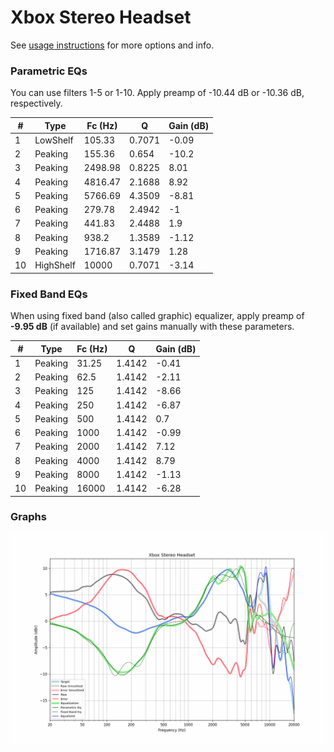 # Xbox Stereo Headset
See [usage instructions](https://github.com/jaakkopasanen/AutoEq#usage) for more options and info.

### Parametric EQs
You can use filters 1-5 or 1-10. Apply preamp of -10.44 dB or -10.36 dB, respectively.

|   # | Type      |   Fc (Hz) |      Q |   Gain (dB) |
|-----|-----------|-----------|--------|-------------|
|   1 | LowShelf  |    105.33 | 0.7071 |       -0.09 |
|   2 | Peaking   |    155.36 | 0.654  |      -10.2  |
|   3 | Peaking   |   2498.98 | 0.8225 |        8.01 |
|   4 | Peaking   |   4816.47 | 2.1688 |        8.92 |
|   5 | Peaking   |   5766.69 | 4.3509 |       -8.81 |
|   6 | Peaking   |    279.78 | 2.4942 |       -1    |
|   7 | Peaking   |    441.83 | 2.4488 |        1.9  |
|   8 | Peaking   |    938.2  | 1.3589 |       -1.12 |
|   9 | Peaking   |   1716.87 | 3.1479 |        1.28 |
|  10 | HighShelf |  10000    | 0.7071 |       -3.14 |

### Fixed Band EQs
When using fixed band (also called graphic) equalizer, apply preamp of **-9.95 dB** (if available) and set gains manually with these parameters.

|   # | Type    |   Fc (Hz) |      Q |   Gain (dB) |
|-----|---------|-----------|--------|-------------|
|   1 | Peaking |     31.25 | 1.4142 |       -0.41 |
|   2 | Peaking |     62.5  | 1.4142 |       -2.11 |
|   3 | Peaking |    125    | 1.4142 |       -8.66 |
|   4 | Peaking |    250    | 1.4142 |       -6.87 |
|   5 | Peaking |    500    | 1.4142 |        0.7  |
|   6 | Peaking |   1000    | 1.4142 |       -0.99 |
|   7 | Peaking |   2000    | 1.4142 |        7.12 |
|   8 | Peaking |   4000    | 1.4142 |        8.79 |
|   9 | Peaking |   8000    | 1.4142 |       -1.13 |
|  10 | Peaking |  16000    | 1.4142 |       -6.28 |

### Graphs
![](./Xbox%20Stereo%20Headset.png)
